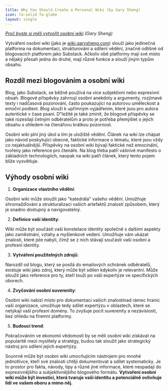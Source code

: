 ```yaml
---
title: Why You Should Create a Personal Wiki (by Gary Sheng)
icon: fa-solid fa-globe
layout: single
---
```


*[Proč byste si měli vytvořit osobní wiki](https://wiki.garysheng.com/docs/guides/writing/whywiki) (Gary Sheng)*

Vytváření osobní wiki (jako je [wiki.garysheng.com](https://wiki.garysheng.com/)) slouží jako jedinečná platforma na dokumentaci, strukturování a sdílení vědění, značně odlišné od blogovacích platforem jako Substack. Ačkoliv obě platformy mají své místo a nějaký přesah jedna do druhé, mají různé funkce a slouží jiným typům obsahu.

## Rozdíl mezi blogováním a osobní wiki

Blog, jako Substack, se běžně používá na více subjektivní nebo expresivní obsah. Blogové příspěvky zahrnují osobní anekdoty a argumenty, rozjímavé texty i nadčasová pozorování, často poukazující na autorovu uměleckost a emoční podtext. Blog slouží k upřímným vyjádřením, které jsou pro autora autentické v čase psaní. D"ležité je také zmínit, že blogové příspěvky se také rozesílají četným odběratelům a proto je potřeba přemýšlet o jejich obsahu s ohledem na čtenářovu krátkou pozornost.

Osobní wiki plní jiný úkol a tím je uložiště vědění. Článek na wiki lze chápat jako návod poskytující obecné, faktické informace o tématu, které jsou vždy co nejaktuálnější. Příspěvky na osobní wiki bývají faktické než emocinální, tvořeny jako reference pro čtenáře. Na blog třeba patří vášnivé manifesto o základních technologiích, naopak na wiki patří článek, který tento pojem blíže vysvětluje.

## Výhody osobní wiki

1. **Organizace vlastního vědění**: 

Osobní wiki může sloužit jako "katedrála" vašeho vědění. Umožňuje shromažďování a strukturalizaci vašich artefaktů znalostí způsobem, který je snadno dostupný a navigovatelný.

2. **Definice vaší identity**:

Wiki může být součástí vaší konstelace identity společně s dalšími aspekty jako zaměstnání, vztahy a myšlenkové vedení. Umožňuje vám ukázat znalosti, které jste nabyli, čímž se z nich stávají součásti vaší osobní a profesní identity.

3. **Vytváření použitelných zdrojů**:

Narozdíl od blogu, který se posílá do emailových schránek odběratelů, existuje wiki jako zdroj, který může být sdílen kdykoliv je relevantní. Může sloužit jako reference pro ty, kteří touží po vaší expertýze ve specifických oborech.

4. **Zvyčování osobní suverenity**:

Osobní wiki nabízí místo pro dokumentaci vašich znalostínad rámec hranic vaší organizace, umožňuje tedy sdílet expertýzu v oblastech, které se netýkají vaší profesní domény. To zvyšuje pocit suverenity a nezávislosti, bez ohledu na firemní platformy.

5. **Budoucí trend**:

Pokračováním ve ekonomii vědomostí by se měli osobní wiki získávat na popularitě mezi myslitely a stratégy, budou tak sloužit jako strategický nástroj pro sdílení jejich expertýzy.

Sounrně může být osobní wiki umocňujícím nástrojem pro mnohé jednotlivce, kteří své znalosti chtěji dokumentovat a sdílet systematicky. Je to prostor pro fakta, návody, tipy a různé jiné informace, které nespadají do expresivnějšího a subjektivnějšího blogového formátu. **Vytvoření osobní wiki může být investicí, která tvaruje vaši identitu a potenciálně ovlivňuje lidi ve vašem oboru a mimo něj.**